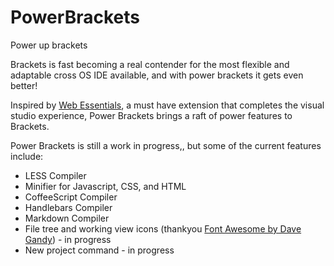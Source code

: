 # PowerBrackets

Power up brackets

Brackets is fast becoming a real contender for the most flexible and adaptable cross OS IDE available, and with power brackets it gets even better!

Inspired by [Web Essentials](http://vswebessentials.com/), a must have extension that completes the visual studio experience, Power Brackets brings a raft of power features to Brackets.

Power Brackets is still a work in progress,, but some of the current features include:

- LESS Compiler
- Minifier for Javascript, CSS, and HTML
- CoffeeScript Compiler
- Handlebars Compiler
- Markdown Compiler
- File tree and working view icons (thankyou [Font Awesome by Dave Gandy](http://fortawesome.github.io/)) - in progress
- New project command - in progress
 
